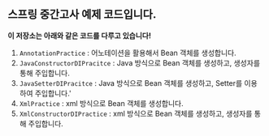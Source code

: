 ## 스프링 중간고사 예제 코드입니다.

**이 저장소는 아래와 같은 코드를 다루고 있습니다!**

1. `AnnotationPractice` : 어노테이션을 활용해서 Bean 객체를 생성합니다.
2. `JavaConstructorDIPracitce` : Java 방식으로 Bean 객체를 생성하고, 생성자를 통해 주입합니다.
3. `JavaSetterDIPracitce` : Java 방식으로 Bean 객체를 생성하고, Setter를 이용하여 주입합니다.'
4. `XmlPractice` : xml 방식으로 Bean 객체를 생성합니다.
5. `XmlConstructorDIPractice` : xml 방식으로 Bean 객체를 생성하고, 생성자를 통해 주입합니다.
